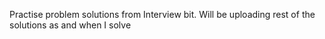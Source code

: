 Practise problem solutions from Interview bit. 
Will be uploading rest of the solutions as and when I solve
